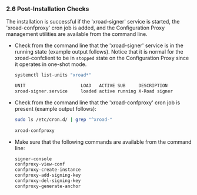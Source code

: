 ### 2.6 Post-Installation Checks

The installation is successful if the 'xroad-signer' service is started, the 'xroad-confproxy' cron job is added, and the Configuration Proxy management utilities are available from the command line.

* Check from the command line that the 'xroad-signer' service is in the running state (example output follows). Notice that it is normal for the xroad-confclient to be in `stopped` state on the Configuration Proxy since it operates in one-shot mode.
  
  ```bash
  systemctl list-units "xroad*" 

  UNIT                     LOAD   ACTIVE SUB     DESCRIPTION
  xroad-signer.service     loaded active running X-Road signer
  ```

* Check from the command line that the 'xroad-confproxy' cron job is present (example output follows):

  ```bash
  sudo ls /etc/cron.d/ | grep "^xroad-"
 
  xroad-confproxy
  ```

* Make sure that the following commands are available from the command line:

  ```bash
  signer-console
  confproxy-view-conf
  confproxy-create-instance
  confproxy-add-signing-key
  confproxy-del-signing-key
  confproxy-generate-anchor
  ```